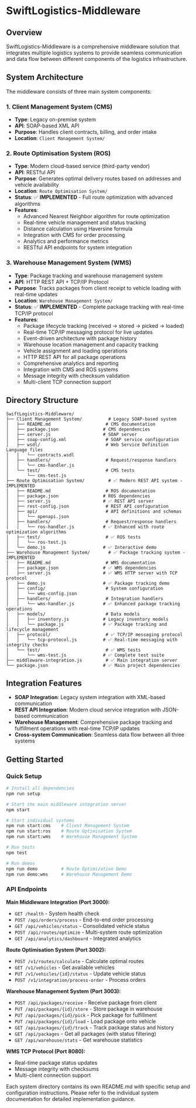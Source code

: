 # SwiftLogistics-Middleware

## Overview
SwiftLogistics-Middleware is a comprehensive middleware solution that integrates multiple logistics systems to provide seamless communication and data flow between different components of the logistics infrastructure.

## System Architecture

The middleware consists of three main system components:

### 1. Client Management System (CMS)
- **Type**: Legacy on-premise system
- **API**: SOAP-based XML API
- **Purpose**: Handles client contracts, billing, and order intake
- **Location**: `Client Management System/`

### 2. Route Optimisation System (ROS)
- **Type**: Modern cloud-based service (third-party vendor)
- **API**: RESTful API
- **Purpose**: Generates optimal delivery routes based on addresses and vehicle availability
- **Location**: `Route Optimisation System/`
- **Status**: ✅ **IMPLEMENTED** - Full route optimization with advanced algorithms
- **Features**:
  - Advanced Nearest Neighbor algorithm for route optimization
  - Real-time vehicle management and status tracking
  - Distance calculation using Haversine formula
  - Integration with CMS for order processing
  - Analytics and performance metrics
  - RESTful API endpoints for system integration

### 3. Warehouse Management System (WMS)
- **Type**: Package tracking and warehouse management system
- **API**: HTTP REST API + TCP/IP Protocol
- **Purpose**: Tracks packages from client receipt to vehicle loading with real-time updates
- **Location**: `Warehouse Management System/`
- **Status**: ✅ **IMPLEMENTED** - Complete package tracking with real-time TCP/IP protocol
- **Features**:
  - Package lifecycle tracking (received → stored → picked → loaded)
  - Real-time TCP/IP messaging protocol for live updates
  - Event-driven architecture with package history
  - Warehouse location management and capacity tracking
  - Vehicle assignment and loading operations
  - HTTP REST API for all package operations
  - Comprehensive analytics and reporting
  - Integration with CMS and ROS systems
  - Message integrity with checksum validation
  - Multi-client TCP connection support

## Directory Structure

```
SwiftLogistics-Middleware/
├── Client Management System/          # Legacy SOAP-based system
│   ├── README.md                     # CMS documentation
│   ├── package.json                 # CMS dependencies
│   ├── server.js                    # SOAP server
│   ├── soap-config.xml               # SOAP service configuration
│   ├── wsdl/                         # Web Service Definition Language files
│   │   └── contracts.wsdl
│   ├── handlers/                     # Request/response handlers
│   │   └── cms-handler.js
│   └── test/                         # CMS tests
│       └── cms-test.js
├── Route Optimisation System/         # ✅ Modern REST API system - IMPLEMENTED
│   ├── README.md                     # ROS documentation
│   ├── package.json                 # ROS dependencies
│   ├── server.js                    # ✅ REST API server
│   ├── rest-config.json              # REST API configuration
│   ├── api/                          # API definitions and schemas
│   │   └── openapi.json
│   ├── handlers/                     # Request/response handlers
│   │   └── ros-handler.js           # ✅ Enhanced with route optimization algorithms
│   ├── test/                         # ✅ ROS tests
│   │   └── ros-test.js
│   └── demo.js                      # ✅ Interactive demo
├── Warehouse Management System/       # ✅ Package tracking system - IMPLEMENTED
│   ├── README.md                     # WMS documentation
│   ├── package.json                 # ✅ WMS dependencies
│   ├── server.js                    # ✅ WMS HTTP server with TCP protocol
│   ├── demo.js                      # ✅ Package tracking demo
│   ├── config/                       # System configuration
│   │   └── wms-config.json
│   ├── handlers/                     # Integration handlers
│   │   └── wms-handler.js           # ✅ Enhanced package tracking operations
│   ├── models/                       # Data models
│   │   ├── inventory.js             # Legacy inventory models
│   │   └── package.js               # ✅ Package tracking and lifecycle management
│   ├── protocol/                     # ✅ TCP/IP messaging protocol
│   │   └── tcp-protocol.js          # ✅ Real-time messaging with integrity checks
│   └── test/                         # ✅ WMS tests
│       └── wms-test.js              # ✅ Complete test suite
├── middleware-integration.js         # ✅ Main integration server
└── package.json                     # ✅ Main project dependencies
```

## Integration Features

- **SOAP Integration**: Legacy system integration with XML-based communication
- **REST API Integration**: Modern cloud service integration with JSON-based communication
- **Warehouse Management**: Comprehensive package tracking and fulfillment operations with real-time TCP/IP updates
- **Cross-system Communication**: Seamless data flow between all three systems

## Getting Started

### Quick Setup

```bash
# Install all dependencies
npm run setup

# Start the main middleware integration server
npm start

# Start individual systems
npm run start:cms    # Client Management System
npm run start:ros    # Route Optimisation System
npm run start:wms    # Warehouse Management System

# Run tests
npm test

# Run demos
npm run demo         # Route Optimization Demo
npm run demo:wms     # Warehouse Management Demo
```

### API Endpoints

**Main Middleware Integration (Port 3000):**
- `GET /health` - System health check
- `POST /api/orders/process` - End-to-end order processing
- `GET /api/vehicles/status` - Consolidated vehicle status
- `POST /api/routes/optimize` - Multi-system route optimization
- `GET /api/analytics/dashboard` - Integrated analytics

**Route Optimisation System (Port 3002):**
- `POST /v1/routes/calculate` - Calculate optimal routes
- `GET /v1/vehicles` - Get available vehicles
- `PUT /v1/vehicles/{id}/status` - Update vehicle status
- `POST /v1/integration/process-order` - Process orders

**Warehouse Management System (Port 3003):**
- `POST /api/packages/receive` - Receive package from client
- `PUT /api/packages/{id}/store` - Store package in warehouse
- `PUT /api/packages/{id}/pick` - Pick package for fulfillment
- `PUT /api/packages/{id}/load` - Load package onto vehicle
- `GET /api/packages/{id}/track` - Track package status and history
- `GET /api/packages` - Get all packages (with status filtering)
- `GET /api/warehouse/stats` - Get warehouse statistics

**WMS TCP Protocol (Port 8080):**
- Real-time package status updates
- Message integrity with checksums
- Multi-client connection support

Each system directory contains its own README.md with specific setup and configuration instructions. Please refer to the individual system documentation for detailed implementation guidance.